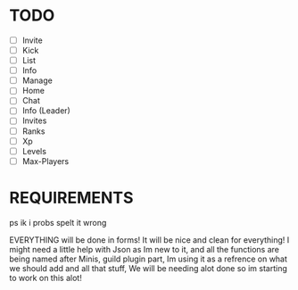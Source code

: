 # TODO

- [ ] Invite
- [ ] Kick
- [ ] List
- [ ] Info
- [ ] Manage
- [ ] Home
- [ ] Chat
- [ ] Info (Leader)
- [ ] Invites
- [ ] Ranks
- [ ] Xp
- [ ] Levels
- [ ] Max-Players

# REQUIREMENTS

ps ik i probs spelt it wrong

EVERYTHING will be done in forms! It will be nice and clean for everything! I might need a little help with Json as Im new to it, and all the functions are being named after Minis,
guild plugin part, Im using it as a refrence on what we should add and all that stuff, We will be needing alot done so im starting to work on this alot!

